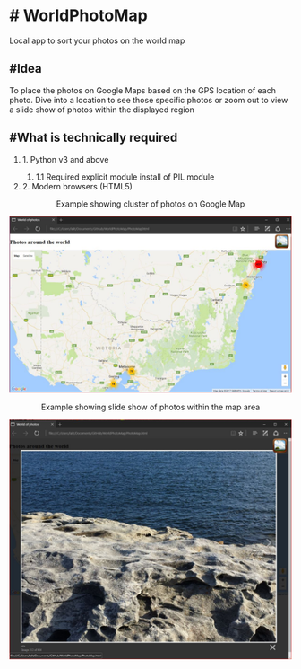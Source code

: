 <h1> # WorldPhotoMap </h1>
Local app to sort your photos on the world map

<h2>#Idea</h2>
<p>
  To place the photos on Google Maps based on the GPS location of each photo. Dive into a location to see those specific photos or zoom out to view a slide show of photos within the displayed region</p>

<h2>#What is technically required</h2>
<ol>
  <li>1. Python v3 and above</li>
    <ol>
      <li>1.1 Required explicit module install of PIL module</li>
    </ol>
  <li>2. Modern browsers (HTML5)</li>
</ol>
<p align="center" style="bgcolor:grey">
Example showing cluster of photos on Google Map
  <div align="center">
    <img src="https://github.com/lalitparkale/WorldPhotoMap/blob/master/world_of_photos_screen_grab.JPG"/>
    </div>
</p>
<p align="center">
Example showing slide show of photos within the map area
  <div align="center">
    <img src="https://github.com/lalitparkale/WorldPhotoMap/blob/master/world_of_photos_screen_grab_2.JPG"/>
    </div>
</p>

